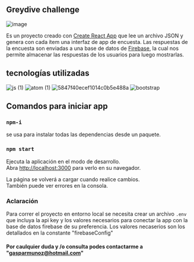 
## Greydive challenge
![image](https://user-images.githubusercontent.com/100777846/211368025-17403041-5040-4fb4-9912-0bd545875eea.png)

Es un proyecto creado con [Create React App](https://github.com/facebook/create-react-app) que lee un archivo JSON y genera con cada ítem una interfaz de app de encuesta.
Las respuestas de la encuesta son enviadas a una base de datos de [Firebase](https://console.firebase.google.com/u/0/),
la cual nos permite almacenar las respuestas de los usuarios para luego mostrarlas.


## tecnologías utilizadas

![js (1)](https://user-images.githubusercontent.com/100777846/211371216-5941d5ee-eb54-4c1f-941f-d5d845da55cd.png) 
![atom (1)](https://user-images.githubusercontent.com/100777846/211370814-64fdb47a-1274-4899-a8a7-dd5c2c56bb31.png) 
![5847f40ecef1014c0b5e488a](https://user-images.githubusercontent.com/100777846/211371773-234d4980-a91e-44ab-aa06-864a0d391604.png) 
![bootstrap](https://user-images.githubusercontent.com/100777846/211371353-ab119536-c59d-43c5-836b-a4ba070afa9a.png) 



## Comandos para iniciar app

### `npm-i`

se usa para instalar todas las dependencias desde un paquete. 

### `npm start`

Ejecuta la aplicación en el modo de desarrollo.\
Abra [http://localhost:3000](http://localhost:3000) para verlo en su navegador.

La página se volverá a cargar cuando realice cambios.\
También puede ver errores en la consola.

### Aclaración
Para correr el proyecto en entorno local se necesita crear un archivo `.env` que incluya la api key y los valores necesarios para conectar la app con la base de datos firebase de su preferencia.
Los valores necaserios son los detallados en la constante "firebaseConfig" 

#### Por caulquier duda y /o consulta podes contactarme a "gasparmunoz@hotmail.com"
